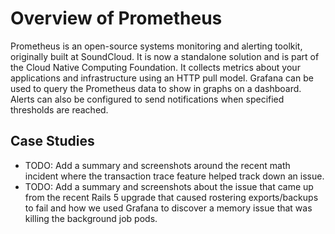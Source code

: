 # Overview of Prometheus

Prometheus is an open-source systems monitoring and alerting toolkit, originally
built at SoundCloud. It is now a standalone solution and is part of the Cloud
Native Computing Foundation. It collects metrics about your applications and
infrastructure using an HTTP pull model. Grafana can be used to query the
Prometheus data to show in graphs on a dashboard. Alerts can also be configured
to send notifications when specified thresholds are reached.

## Case Studies

- TODO: Add a summary and screenshots around the recent math incident where the
  transaction trace feature helped track down an issue.
- TODO: Add a summary and screenshots about the issue that came up from the
  recent Rails 5 upgrade that caused rostering exports/backups to fail and how
  we used Grafana to discover a memory issue that was killing the background job
  pods.
